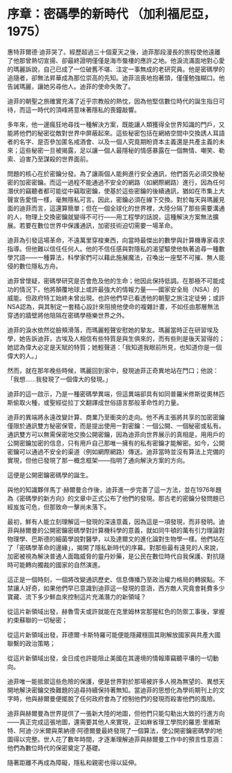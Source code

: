 # 序章：密碼學的新時代 （加利福尼亞，1975）

惠特菲爾德·迪菲哭了。經歷超過三十個夏天之後，迪菲那段漫長的旅程使他遠離了他那曾熱切宣揚、卻最終證明僅僅是海市蜃樓的應許之地。他淚流滿面地對心愛的瑪麗訴說，自己已成了一位破舊不堪、注定一事無成的老研究員。他是密碼學的追隨者，卻無法昇華成為那位崇高的先知。迪菲沮喪地抱著頭，僅僅勉強糊口。他告誡瑪麗，讓她另尋他人。迪菲的使命失敗了。

迪菲的朝聖之旅確實充滿了近乎宗教般的熱忱，因為他堅信數位時代的誕生指日可待，而這一時代的頂峰將意味著隱私的喪鐘敲響。

多年來，他一邊瘋狂地尋找一種解決方案，既能讓人類獲得全世界知識的門戶，又能將他們的秘密從敵對世界中屏蔽起來。這些秘密包括在網絡空間中交換誘人耳語者的名字、是否參加匿名戒酒會、以及一個人究竟期盼資本主義還是共產主義的未來；這些秘密一旦被揭露，足以讓一個人最隱秘的情感暴露在一個無情、嘲笑、勒索、迫害乃至謀殺的世界面前。

問題的核心在於密鑰分發。為了讓兩個人能夠進行安全通訊，他們首先必須交換秘密的加密密鑰。而這一過程不能通過不安全的網路（如網際網路）進行，因為任何潛伏的竊聽者都可能從中竊取密鑰，使基於這些密鑰的後續通訊，猶如在市集上大聲宣告愛情一樣，毫無隱私可言。因此，密鑰必須在線下交換。對於每天與瑪麗見面的迪菲而言，這還算簡單；但在一個全球化的世界裡，大陸分隔了那些需要溝通的人，物理上交換密鑰就變得不可行——用工程學的話說，這種解決方案無法擴展。若要在數位世界中保護通訊，加密技術迫切需要一場革命。

迪菲為引發這場革命，不遠萬里穿梭東西，向當時最傑出的數學與計算機專家尋求指導。但他難以信任任何人。他的不信任感與對隱私的渴望驅使他執著追尋一種數學咒語——一種算法，科學家們可以藉此施展魔法，召喚出一座堅不可摧、無人能侵的數位隱私方舟。

迪菲曾懷疑，密碼學研究是否會危及他的生命；他因此保持低調。在那極不可能成功的情況下，他將顛覆地球上或許最強大的情報力量——國家安全局（NSA）的威能。但政府特工始終未曾出現。也許他們早已看透他的朝聖之旅注定徒勞；或許NSA認為，與其制定一套精心設計來阻撓他使命的複雜計畫，不如任由那層無法穿透的牆壁將他阻隔在密碼學極樂世界之外。

迪菲的淚水依然從臉頰滑落，而瑪麗輕聲安慰她的摯友。瑪麗當時正在研習埃及學，她告訴迪菲，古埃及人相信有些特質是與生俱來的，而有些則是後天習得的；她認為偉大必定是天賦的特質；她輕聲道：「我知道我眼前所見，也知道你是一個偉大的人。」

然而，就在那年晚些時候，瑪麗回到家中，發現迪菲正奇異地站在門口；他說：「我想……我發現了一個偉大的發現。」

迪菲的這一啟示，乃是一種密碼學異端，但這異端卻具有如同普羅米修斯從奧林匹斯偷取火種，或聖經從拉丁文翻譯成世俗語言那般革命性的力量。

迪菲的異端將永遠改變計算、商業乃至衝突的走向。他不再主張將共享的加密密鑰僅限於通訊雙方秘密保管，而是提出使用一對密鑰：一個公開、一個秘密或私有。通訊雙方可以無需保密地交換公開密鑰，因為迪菲向世界展示的真相是，用用戶的公開密鑰加密的信息，只有用戶自己那唯一擁有的私有密鑰才能解密。如今，公開密鑰可以通過不安全的渠道（例如網際網路）傳送。迪菲當時並沒有算法上完備的實現，但他已發現了那一概念框架——指明了通向解決方案的方向。

這便是公開密鑰密碼學的誕生。

與他的知識夥伴馬丁·赫爾曼合作後，迪菲進一步完善了這一方法，並在1976年題為《密碼學的新方向》的文章中正式公布了他們的發現。那古老的密鑰分發問題已經岌岌可危，但那致命一擊尚未落下。

最初，鮮有人能立刻理解這一發現的深遠意義，因為這是一項發現，而非發明。迪菲與赫爾曼的公開密鑰密碼學對計算機科學的意義，就如同牛頓的萬有引力理論對物理學、巴斯德的細菌學說對醫學，以及達爾文的進化論對生物學一樣。他們站在了「密碼學革命的邊緣」，揭開了隱私新時代的序幕。對那些最有遠見的人來說，加密被視為解決普通人面臨威脅的靈丹妙藥，是公民在數位時代自我保護、對抗隨時可能轉向獨裁的國家的自然演進。

這正是一個時刻，一個將改變通訊歷史、信息傳播乃至政治權力格局的轉捩點。不禁讓人好奇，如果他們早已意識到迪菲這一發現的意涵，西方敵人究竟會耗費多少寶藏、流下多少鮮血來控制這片充滿潛力的新領域？

從這片新領域出發，赫魯雪夫或許就能在克里姆林宮那猩紅色的防禦工事後，掌握約束蘇聯的一切秘密；

從這片新領域出發，菲德爾·卡斯特羅可能便能隱藏穩固其剛解放國家與共產大國聯繫的政治策略；

從這片新領域出發，金日成也許能阻止美國在其邊境的情報庫竊聽平壤的一切動向。

迪菲唯一能抵禦這些危險的保護，便是世界對於那場被許多人視為無望的、異想天開地解決密鑰交換難題的追尋持續保持著無知。當迪菲的思想化為學術期刊上的文字時，他與赫爾曼便擺脫了任何政府會為了控制他們的發現而殺害他們的風險。

迪菲與赫爾曼為世界提供了一張新大陸的地圖，但他們只能勾勒出大致的行進方向——真正完成這張地圖，還需要其他人來實現，正如麻省理工學院的羅恩·里維斯特、阿迪·沙米爾與萊納德·阿德爾曼最終發現了一個算法，使公開密鑰密碼學的地圖得以完整。世人花了數年時間，才逐漸理解迪菲與赫爾曼工作中的預言性意涵：他們為數位時代的保密奠定了基礎。

隨著距離不再成為障礙，隱私和親密也得以延伸。
